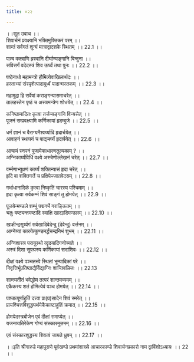```yaml
---
title: ०२२

---
```

।।सूत उवाच ।।  
शिवार्चनं प्रवक्ष्यामि भक्तिमुक्तिकरं परम् ।।  
शान्तं सर्वगतं शून्यं मात्राद्वादशके स्थितम् ।। 22.1 ।।  
  
पञ्च वक्त्राणि ह्रस्वानि दीर्घाण्यङ्गानि बिन्दुना ।।  
सविसर्गं वदेदस्त्रं शिव ऊर्घ्वं तथा पुनः ।। 22.2 ।।  
  
षष्ठेनाधो महामन्त्रो हौमित्येवाखिलार्थदः ।।  
हस्ताभ्यां संस्पृशेत्पादावूर्ध्वं पादान्मस्तकम् ।। 22.3 ।।  
  
महामुद्रा हि सर्वेषां कराङ्गन्यासमाचरेत् ।।  
तालहस्तेन पृष्ठं च अस्त्रमन्त्रेण शोधयेत् ।। 22.4 ।।  
  
कनिष्ठामादितः कृत्वा तर्जन्यङ्गानि विन्यसेत् ।।  
पूजनं सम्प्रवक्ष्यामि कर्णिकायां हृदम्बुजे ।। 22.5 ।।  
  
धर्मं ज्ञानं च वैराग्यमैश्वर्य्यादि हृदार्चयेत् ।।  
आवाहनं स्थापनं च पाद्यमर्घ्यं हृदार्पयेत् ।। 22.6 ।।  
  
आचामं स्नपनं पूजामेकाधारणतुल्यकाम् ? ।।  
अग्निकार्य्यविधिं वक्ष्ये अस्त्रेणोल्लेखनं चरेत् ।। 22.7 ।।  
  
वर्म्मणाभ्युक्षणं कार्य्यं शक्तिन्यासं हृदा चरेत् ।।  
हृदि वा शक्तिगर्त्ते च प्रक्षिपेज्जातवेदसम् ।। 22.8 ।।  
  
गर्भाधानादिकं कृत्वा निष्कृतिं चारस्य पश्चिमाम् ।।  
हृदा कृत्वा सर्वकर्म्म शिवं साङ्गं तु होमयेत् ।। 22.9 ।।  
  
पूजयेन्मण्डले शम्भुं पद्मगर्भे गराङ्कितम् ।।  
चतुः षष्ट्यन्तमष्टादि स्वाक्षि खाद्यादिमण्डलम् ।। 22.10 ।।  
  
खाक्षीन्द्रसूर्य्यगं सर्वखादिवेदेन्दु (देवेन्दु) वर्त्तनम् ।।  
आग्नेय्यां कारयेत्कुण्डमर्द्धचन्द्रनिभं शुभम् ।। 22.11 ।।  
  
अग्निशास्त्र परायुस्थो त्दृदयादिगणोच्यते ।।  
अस्त्रं दिशा सुपद्मस्य कर्णिकायां सदाशिवः ।। 22.12 ।।  
  
दीक्षां वक्ष्ये पञ्चतत्त्वे स्थितां भूम्यादिकां परे ।।  
निवृत्तिर्भूप्रतिष्ठाद्यैर्विद्याग्निः शान्तिवन्निजः ।। 22.13  
  
शान्त्यतीतं भवेद्धोम तत्परं शान्तमव्ययम् ।।  
एकैकस्य शतं होमित्येवं पञ्च होमयेत् ।। 22.14 ।।  
  
पश्चात्पूर्णाहुतिं दत्त्वा प्रा(प्र)सादेन शिवं स्मरेत् ।।  
प्रायश्चित्तविशुद्ध्यर्थमेकैकाष्टाहुतिं क्रमात् ।। 22.15 ।।  
  
होमयेदस्त्रबीजेन एवं दीक्षां समाप्येत् ।।  
यजनव्यतिरेकेण गोप्यं संस्कारमुत्तमम् ।। 22.16 ।।  
  
एवं संस्कारशुद्धस्य शिवत्वं जायते ध्रुवम् ।। 22.17 ।।  
  
।।इति श्रीगारुडे महापुराणे पूर्वखण्डे प्रथमांशाख्ये आचारकाण्डे शिवार्चनप्रकारो नाम द्वाविंशोऽध्यायः ।। 22 ।।
